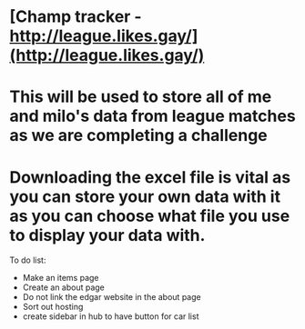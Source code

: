 # [Champ tracker - http://league.likes.gay/](http://league.likes.gay/)
# This will be used to store all of me and milo's data from league matches as we are completing a challenge 
# Downloading the excel file is vital as you can store your own data with it as you can choose what file you use to display your data with.

To do list:
- Make an items page
- Create an about page
- Do not link the edgar website in the about page
- Sort out hosting
- create sidebar in hub to have button for car list
